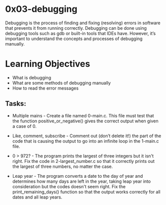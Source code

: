 # 0x03-debugging
 
Debugging is the process of finding and fixing (resolving) errors in software that prevents it from running correctly. 
Debugging can be done using debugging tools such as gdb or built-in tools that IDEs have. However, it’s important to understand the concepts and processes of debugging manually.

# Learning Objectives
- What is debugging
- What are some methods of debugging manually
- How to read the error messages

## Tasks:
- Multiple mains - Create a file named 0-main.c. This file must test that the function positive_or_negative() gives the correct output when given a case of 0.

- Like, comment, subscribe - Comment out (don’t delete it!) the part of the code that is causing the output to go into an infinite loop in the 1-main.c file.

- 0 > 972? - The program prints the largest of three integers but it isn't right. Fix the code in 2-largest_number.c so that it correctly prints out the largest of three numbers, no matter the case.

- Leap year - The program converts a date to the day of year and determines how many days are left in the year, taking leap year into consideration but the codes doesn't seem right. Fix the print_remaining_days() function so that the output works correctly for all dates and all leap years.


